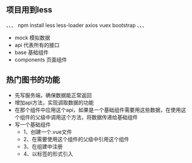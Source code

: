 ## 项目用到less
、、、
npm install less less-loader axios vuex bootstrap
、、、

- mock 模拟数据
- api 代表所有的接口
- base 基础组件
- components 页面组件



##  热门图书的功能
- 先写服务端，确保数据能正常返回
- 增加api方法，实现调取数据的功能
- 在那个组件中应用这个api，如果是一个基础组件需要用这些数据，在使用这个组件的父级中调用这个方法，将数据传递给基础组件
- 写一个基础组件
    - 1、创建一个.vue文件
    - 2、在需要使用这个组件的父级中引用这个组件
    - 3、在组建中注册
    - 4、以标签的形式引入
